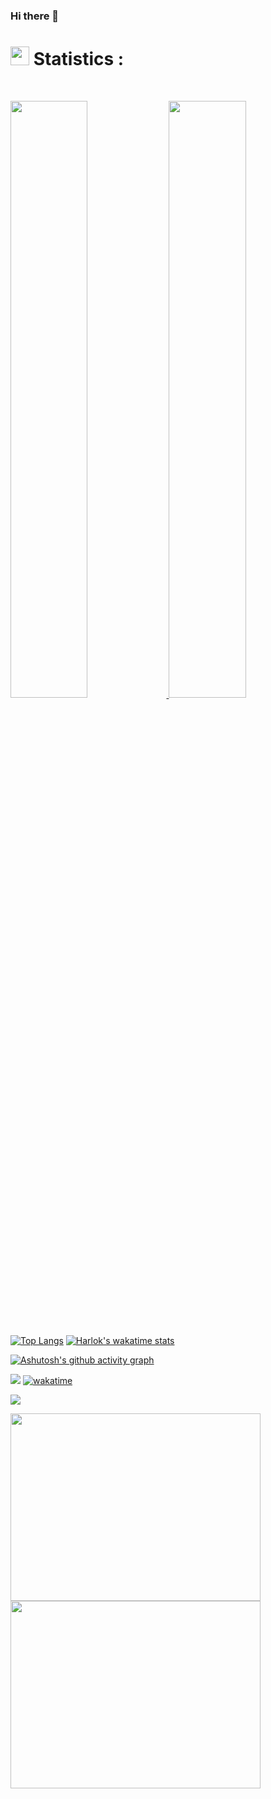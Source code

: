 ### Hi there 👋

# <img src="https://media4.giphy.com/media/MIGbtLZoVjbl0bYbAd/giphy.gif?cid=ecf05e472t2h0i8d7dcjaoau9iqtchhr899hxmpxzzgc7lyw&rid=giphy.gif" width="30"> Statistics :

<br/>
<p align="left">
  <a href="http://torrinleonard.com/">
    <img width="49.5%" src="https://github-readme-stats.vercel.app/api?username=jabalpureishan&show_icons=true&theme=radical&rank_icon=github">
    <img width="49.5%" src="https://streak-stats.demolab.com?user=jabalpureishan&theme=radical&card_width=495&type=png">		  
  </a>
</p>
<br>

[![Top Langs](https://github-readme-stats.vercel.app/api/top-langs/?username=jabalpureishan&layout=Demo&theme=radical)](https://github.com/anuraghazra/github-readme-stats)                     [![Harlok's wakatime stats](https://github-readme-stats.vercel.app/api/wakatime?username=jabalpureishan&layout=Demo&theme=radical)](https://github.com/anuraghazra/github-readme-stats)

[![Ashutosh's github activity graph](https://github-readme-activity-graph.vercel.app/graph?username=jabalpureishan&theme=rogue)](https://github.com/ashutosh00710/github-readme-activity-graph)

![](https://komarev.com/ghpvc/?username=jabalpureishan&color=blueviolet)   [![wakatime](https://wakatime.com/badge/user/c70fdce2-c8bc-46cf-b8bf-035136cb4535.svg)](https://wakatime.com/@c70fdce2-c8bc-46cf-b8bf-035136cb4535)


<a href="https://wakatime.com"><img align="justify" src="https://wakatime.com/share/@jabalpureishan/62b14de3-85f8-4fb8-a8da-eec29bc26975.png"/></a>

<a href="https://wakatime.com"><img src="https://wakatime.com/share/@jabalpureishan/66c8ba49-7059-4da8-a49c-012da0255025.png" width="400" height="300" border="0" /></a> <a href="https://wakatime.com"><img src="https://wakatime.com/share/@jabalpureishan/6182d4ff-76bd-4330-9733-674b4bf89591.png" width="400" height="300" border="0" /></a>

<!--
**jabalpureishan/jabalpureishan** is a ✨ _special_ ✨ repository because its `README.md` (this file) appears on your GitHub profile.

Here are some ideas to get you started:

- 🔭 I’m currently working on ...
- 🌱 I’m currently learning ...
- 👯 I’m looking to collaborate on ...
- 🤔 I’m looking for help with ...
- 💬 Ask me about ...
- 📫 How to reach me: ...
- 😄 Pronouns: ...
- ⚡ Fun fact: ...
-->
